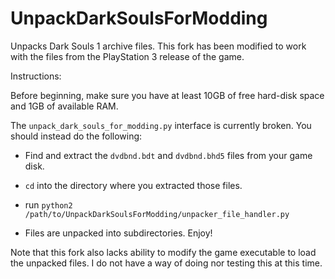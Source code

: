 # UnpackDarkSoulsForModding

Unpacks Dark Souls 1 archive files.
This fork has been modified to work with the files from the
PlayStation 3 release of the game.

Instructions:

Before beginning, make sure you have at least 10GB of free hard-disk space and 1GB of available RAM.

The `unpack_dark_souls_for_modding.py` interface is currently broken.
You should instead do the following:

* Find and extract the `dvdbnd.bdt` and `dvdbnd.bhd5` files from your game disk.

* `cd` into the directory where you extracted those files.

* run `python2 /path/to/UnpackDarkSoulsForModding/unpacker_file_handler.py`

* Files are unpacked into subdirectories. Enjoy!

Note that this fork also lacks ability to modify
the game executable to load the unpacked files.
I do not have a way of doing nor testing this at this time.

